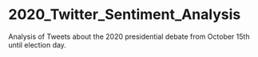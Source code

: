 # 2020_Twitter_Sentiment_Analysis
Analysis of Tweets about the 2020 presidential debate from October 15th until election day.
